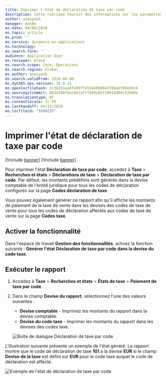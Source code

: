 ```yaml
---
title: Imprimer l'état de déclaration de taxe par code
description: Cette rubrique fournit des informations sur les paramètres et les actions nécessaires pour imprimer l'état de déclaration de taxe par code dans la devise du code comptable ou fiscal.
author: anasyash
manager: AnnBe
ms.date: 04/08/2020
ms.topic: article
ms.prod: ''
ms.service: dynamics-ax-applications
ms.technology: ''
ms.search.form: ''
audience: Application User
ms.reviewer: kfend
ms.search.scope: Core, Operations
ms.search.region: Global
ms.author: anasyash
ms.search.validFrom: 2020-04-08
ms.dyn365.ops.version: 10.0.11
ms.openlocfilehash: 3c3b251aadfa997f453e60b0842f89a6f09eb9cb
ms.sourcegitcommit: 88347d0f0ac862a77f269a05f1801d30dc93586e
ms.translationtype: HT
ms.contentlocale: fr-FR
ms.lasthandoff: 04/13/2020
ms.locfileid: "3260253"
---
```

# <a name="print-the-sales-tax-payment-by-code-report"></a>Imprimer l'état de déclaration de taxe par code 

[!include [banner](../includes/banner.md)]
[!include [banner](../includes/preview-banner.md)]

Pour imprimer l'état **Déclaration de taxe par code**, accédez à **Taxe** \> **Recherches et états** \> **Déclarations de taxe** \> **Déclaration de taxe par code**. Par défaut, les montants prédéfinis sont générés dans la devise comptable de l'entité juridique pour tous les codes de déclaration configurés sur la page **Codes déclaration de taxe**.

Vous pouvez également générer ce rapport afin qu'il affiche les montants de paiement de la taxe de vente dans les devises des codes de taxe de vente pour tous les codes de déclaration affectés aux codes de taxe de vente sur la page **Codes taxe**.

## <a name="turn-on-the-feature"></a>Activer la fonctionnalité

Dans l'espace de travail **Gestion des fonctionnalités**, activez la fonction suivante : **Générer l'état Déclaration de taxe par code dans la devise du code taxe**.

## <a name="run-the-report"></a>Exécuter le rapport

1. Accédez à **Taxe** \> **Recherches et états** \> **États de taxe** \> **Paiement de taxe par code**.
2. Dans le champ **Devise du rapport**, sélectionnez l'une des valeurs suivantes :

    - **Devise comptable** - Imprimez les montants du rapport dans la devise comptable.
    - **Devise du code taxe** - Imprimer les montants du rapport dans les devises des codes taxe.

    ![Boîte de dialogue Déclaration de taxe par code](media/Sales-tax-payment-by-code.png)

L'illustration suivante présente un exemple de l'état généré. Le rapport montre que le code de déclaration de taxe **101** a la devise **EUR** si le champ **Devise de la taxe** est défini sur **EUR** pour le code taxe auquel le code de déclaration est affecté.

![Exemple de l'état de déclaration de taxe par code](media/Sales-tax-payment-by-code-2.png)
